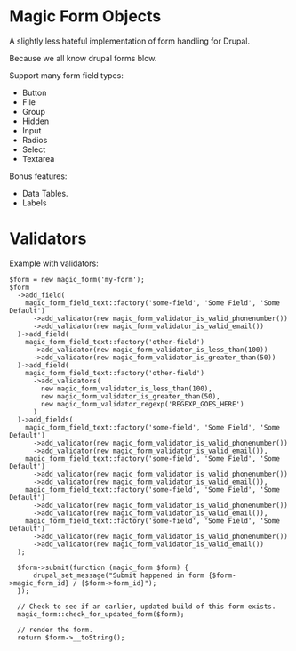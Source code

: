 Magic Form Objects
==================

A slightly less hateful implementation of form handling for Drupal.

Because we all know drupal forms blow.

Support many form field types:
 * Button
 * File
 * Group
 * Hidden
 * Input
 * Radios
 * Select
 * Textarea

Bonus features:
 * Data Tables.
 * Labels

Validators
=========

Example with validators:

    $form = new magic_form('my-form');
    $form
      ->add_field(
        magic_form_field_text::factory('some-field', 'Some Field', 'Some Default')
          ->add_validator(new magic_form_validator_is_valid_phonenumber())
          ->add_validator(new magic_form_validator_is_valid_email())
      )->add_field(
        magic_form_field_text::factory('other-field')
          ->add_validator(new magic_form_validator_is_less_than(100))
          ->add_validator(new magic_form_validator_is_greater_than(50))
      )->add_field(
        magic_form_field_text::factory('other-field')
          ->add_validators(
            new magic_form_validator_is_less_than(100),
            new magic_form_validator_is_greater_than(50),
            new magic_form_validator_regexp('REGEXP_GOES_HERE')
          )
      )->add_fields(
        magic_form_field_text::factory('some-field', 'Some Field', 'Some Default')
          ->add_validator(new magic_form_validator_is_valid_phonenumber())
          ->add_validator(new magic_form_validator_is_valid_email()),
        magic_form_field_text::factory('some-field', 'Some Field', 'Some Default')
          ->add_validator(new magic_form_validator_is_valid_phonenumber())
          ->add_validator(new magic_form_validator_is_valid_email()),
        magic_form_field_text::factory('some-field', 'Some Field', 'Some Default')
          ->add_validator(new magic_form_validator_is_valid_phonenumber())
          ->add_validator(new magic_form_validator_is_valid_email()),
        magic_form_field_text::factory('some-field', 'Some Field', 'Some Default')
          ->add_validator(new magic_form_validator_is_valid_phonenumber())
          ->add_validator(new magic_form_validator_is_valid_email())
      );

      $form->submit(function (magic_form $form) {
          drupal_set_message("Submit happened in form {$form->magic_form_id} / {$form->form_id}");
      });

      // Check to see if an earlier, updated build of this form exists.
      magic_form::check_for_updated_form($form);

      // render the form.
      return $form->__toString();
